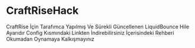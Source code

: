 # CraftRiseHack
CraftRise İçin Tarafımca Yapılmış Ve Sürekli Güncellenen LiquidBounce Hile Ayarıdır Config Kısmındaki Linkten İndirebilirsiniz İçerisindeki Rehberi Okumadan Oynamaya Kalkışmayınız
